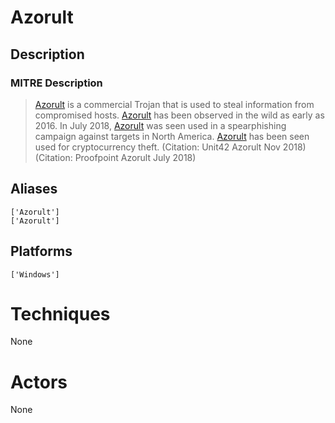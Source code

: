 
# Azorult

## Description

### MITRE Description

> [Azorult](https://attack.mitre.org/software/S0344) is a commercial Trojan that is used to steal information from compromised hosts. [Azorult](https://attack.mitre.org/software/S0344) has been observed in the wild as early as 2016.
In July 2018, [Azorult](https://attack.mitre.org/software/S0344) was seen used in a spearphishing campaign against targets in North America. [Azorult](https://attack.mitre.org/software/S0344) has been seen used for cryptocurrency theft. (Citation: Unit42 Azorult Nov 2018)(Citation: Proofpoint Azorult July 2018)

## Aliases

```
['Azorult']
['Azorult']
```

## Platforms

```
['Windows']
```

# Techniques

None

# Actors

None
